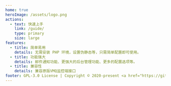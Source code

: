 ```yaml
---
home: true
heroImage: /assets/logo.png
actions:
  - text: 快速上手
    link: /guide/
    type: primary
    size: large
features:
  - title: 简单易用
    details: 无需安装 PHP 环境，设置伪静态等，只需简单配置即可使用。
  - title: 功能强大
    details: 邮件通知功能、更强大的后台管理功能、更多的配置选项等。
  - title: 兼容性
    details: 兼容原版VMQ监控端接口
footer: GPL-3.0 License | Copyright © 2020-present <a href="https://github.com/astwy/vmq-go">ASTWY</a>
---
```

